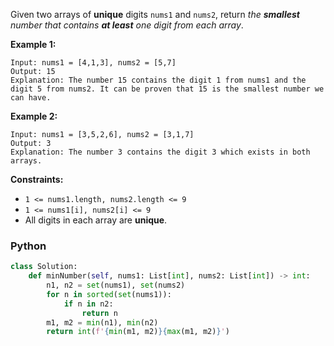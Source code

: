 Given two arrays of **unique** digits `nums1` and `nums2`, return _the  **smallest**  number that contains  **at least**
one digit from each array_.

**Example 1:**

```
Input: nums1 = [4,1,3], nums2 = [5,7]
Output: 15
Explanation: The number 15 contains the digit 1 from nums1 and the digit 5 from nums2. It can be proven that 15 is the smallest number we can have.
```

**Example 2:**

```
Input: nums1 = [3,5,2,6], nums2 = [3,1,7]
Output: 3
Explanation: The number 3 contains the digit 3 which exists in both arrays.
```

**Constraints:**

- `1 <= nums1.length, nums2.length <= 9`
- `1 <= nums1[i], nums2[i] <= 9`
- All digits in each array are  **unique**.

### Python

```python
class Solution:
    def minNumber(self, nums1: List[int], nums2: List[int]) -> int:
        n1, n2 = set(nums1), set(nums2)
        for n in sorted(set(nums1)):
            if n in n2:
                return n
        m1, m2 = min(n1), min(n2)
        return int(f'{min(m1, m2)}{max(m1, m2)}')
```